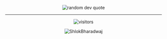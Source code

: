 <p align="center">
<img src="https://quotes-github-readme.vercel.app/api?type=horizontal&theme=tokyonight" alt="random dev quote" />
</p>

---

<p align="center">
    <img align="center" alt="visitors" src="https://profile-counter.glitch.me/shlokbharadwaj/count.svg" />
</p>

<!-- <p align="center">
  <img src="https://github-readme-stats.vercel.app/api/top-langs?username=ShlokBharadwaj&show_icons=true&locale=en&layout=compact&count_private=true&theme=radical" alt="ShlokBharadwaj" />
</p> 

<p align="center">
  <img src="https://github-readme-stats.vercel.app/api?username=ShlokBharadwaj&show_icons=true&locale=en&count_private=true&theme=radical" alt="ShlokBharadwaj"/>
</p> -->

<p align="center">
 <img src="https://github-readme-streak-stats.herokuapp.com/?user=ShlokBharadwaj&count_private=true&theme=radical" alt="ShlokBharadwaj" />
</p>
 
